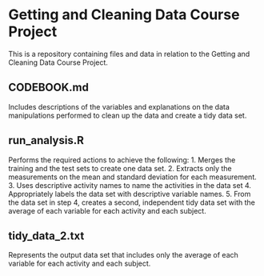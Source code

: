 <h1>Getting and Cleaning Data Course Project</h1>

This is a repository containing files and data in relation to the Getting and Cleaning Data Course Project.

<h2>CODEBOOK.md</h2>
Includes descriptions of the variables and explanations on the data manipulations performed to clean up the data and create a tidy data set.
    
<h2>run_analysis.R</h2>
Performs the required actions to achieve the following:
1. Merges the training and the test sets to create one data set.
2. Extracts only the measurements on the mean and standard deviation for each measurement. 
3. Uses descriptive activity names to name the activities in the data set
4. Appropriately labels the data set with descriptive variable names. 
5. From the data set in step 4, creates a second, independent tidy data set with the average of each variable for each activity and each subject.

<h2>tidy_data_2.txt</h2>
Represents the output data set that includes only the average of each variable for each activity and each subject.